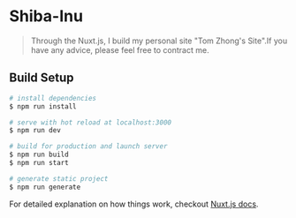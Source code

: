 # Shiba-Inu

> Through the Nuxt.js, I build my personal site &#34;Tom Zhong&#39;s Site&#34;.If you have any advice, please feel free to contract me.

## Build Setup

``` bash
# install dependencies
$ npm run install

# serve with hot reload at localhost:3000
$ npm run dev

# build for production and launch server
$ npm run build
$ npm run start

# generate static project
$ npm run generate
```

For detailed explanation on how things work, checkout [Nuxt.js docs](https://nuxtjs.org).
